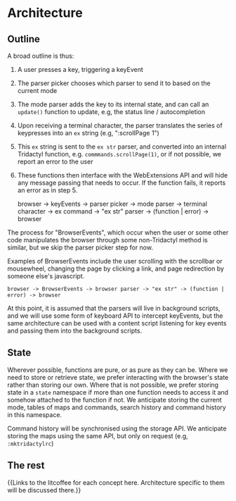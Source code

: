 # Architecture

## Outline

A broad outline is thus:

1. A user presses a key, triggering a keyEvent
2. The parser picker chooses which parser to send it to based on the current mode
3. The mode parser adds the key to its internal state, and can call an `update()` function to update, e.g, the status line / autocompletion
4. Upon receiving a terminal character, the parser translates the series of keypresses into an `ex` string (e.g, ":scrollPage 1")
5. This `ex` string is sent to the `ex str` parser, and converted into an internal Tridactyl function, e.g. `commmands.scrollPage(1)`, or if not possible, we report an error to the user
6. These functions then interface with the WebExtensions API and will hide any message passing that needs to occur. If the function fails, it reports an error as in step 5.


    browser -> keyEvents -> parser picker -> mode parser -> terminal character -> ex command -> "ex str" parser -> (function | error) -> browser

The process for "BrowserEvents", which occur when the user or some other code manipulates the browser through some non-Tridactyl method is similar, but we skip the parser picker step for now.

Examples of BrowserEvents include the user scrolling with the scrollbar or mousewheel, changing the page by clicking a link, and page redirection by someone else's javascript.

    browser -> BrowserEvents -> browser parser -> "ex str" -> (function | error) -> browser

At this point, it is assumed that the parsers will live in background scripts, and we will use some form of keyboard API to intercept keyEvents, but the same architecture can be used with a content script listening for key events and passing them into the background scripts.

## State

Wherever possible, functions are pure, or as pure as they can be. Where we need to store or retrieve state, we prefer interacting with the browser's state rather than storing our own. Where that is not possible, we prefer storing state in a `state` namespace if more than one function needs to access it and somehow attached to the function if not. We anticipate storing the current mode, tables of maps and commands, search history and command history in this namespace.

Command history will be synchronised using the storage API. We anticipate storing the maps using the same API, but only on request (e.g, `:mktridactylrc`)

## The rest

{{Links to the litcoffee for each concept here. Architecture specific to them will be discussed there.}}
